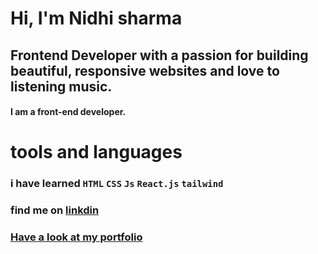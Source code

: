 # Hi, I'm Nidhi sharma
## Frontend Developer with a passion for building beautiful, responsive websites and love to listening music.
#### I am a front-end developer. 
# tools and languages
### i have learned `HTML` `CSS` `Js` `React.js` `tailwind`

### find me on [linkdin](https://www.linkedin.com/in/nidhi-sharma-55329823b/)


### [Have a look at my portfolio](https://nidhisharma63.github.io/portfolio/)
